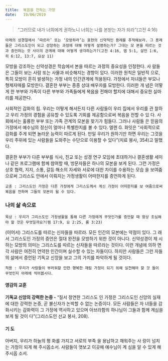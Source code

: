 ```yaml
---
title:  복음을 전하는 가정
date:   19/06/2019
---
```


> <p></p>
> “그러므로 내가 너희에게 권하노니 너희는 나를 본받는 자가 되라”(고전 4:16)

`아래의 성경절에서 ‘따르라’ 또는 ‘모방하라’는 표현의 신약적인 용례를 추적해보라.
그 용례들은 그리스도인이 되고 성장하는 과정에 대해 어떻게 설명하는가? 그대는 모
본을 따르는 것과 증언하는 것 사이의 관계에 대해 어떻게 생각하는가?(고전 4:16, 엡
5:1, 살전 1:6, 히 6:12, 13:7, 요삼 11)`

모방을 강조하는 신약성경은 학습에서 본을 따르는 과정의 중요성을 인정한다. 사
람들은 그들이 보는 사람 또는 사물과 비슷해지는 경향이 있다. 이러한 원칙은 일반적
으로, 특히 모방이 흔히 발생하는 가정 내의 인간관계에 적용된다. 가정에서 자녀들은
부모나 형제자매를 모방한다. 결혼한 부부는 종종 상대 배우자를 모방한다. 이러한 개
념은 어떻게 한 부부와 가족이 다른 부부와 가족들에게 복음을 전해야 할지에 대해서
중요한 실마리를 제공한다.

사회적인 감화의 힘. 우리는 어떻게 해서든지 다른 사람들이 우리 집에서 우리를 관
찰하고 우리 가정의 경험을 공유할 수 있도록 기회를 제공함으로써 복음을 전할 수 있
다. 사회에서는 훌륭한 부부 또는 가족 관계의 모본을 찾기가 힘들다. 그러나 사람들
은 믿음의 가정에서 예수님의 정신이 얼마나 특별한지를 볼 수 있다. 엘렌 G. 화잇은
“사회적으로 감화를 주게 되면 놀라운 능력이 따르게 된다. 만일 우리가 원하기만 하면
우리는 그것을 우리 주위에 있는 사람들을 도와주는 수단으로 이용할 수 있다”(치료
봉사, 354)고 말했다.

결혼한 부부가 다른 부부를 식사, 친교 또는 성경 연구 모임에 초대하거나 결혼생활
세미나 같은 프로그램에 함께 참여할 때, 방문자들은 하나의 모본을 보게 된다. 그런
가정은 상호 협력, 지지, 소통, 갈등 해소의 자세와 서로에 대한 차이를 수용하는 모습
을 보여줌으로써 그리스도 안에서 이뤄지는 가정생활이 어떠한지를 증언하게 된다.

`교훈 : 그리스도인 가정은 다른 가정에게 그리스도께서 계신 가정이 어떠한지를 보
여줌으로써 복음을 전하며 그들의 모본이 될 수 있다.`

### 나의 삶 속으로

`묵상 : 우리가 그리스도인 가정생활을 통해 다른 가정에게 무엇인가를 증언할 때 항상
조심해야 할 것은 무엇일까요?(렘 17:9, 요 2:25, 롬 3:23)`

(이어서) 그리스도를 따르는 신자들을 따르라. 모든 인간의 모본에는 약점이 있다. 그
래서 그리스도인 가정의 증언은 절대 완전을 모방하기 위한 것이 아니다. 신약성경이 제
시하는 모방의 의미는 그리스도를 따르는 신자들을 따르라는 것이다. 이런 개념에 의하
면 각 사람은 여전히 연약한 인간이며 실수할 수 있는 자들이다. 하지만 사람들은 그런
자들의 삶에서 증언된 기독교 신앙을 보고 그의 가치를 파악하게 될 것이다.

`적용 : 우리가 사람들이 부러워할 만한 행복한 재림 가정이 되기 위해 실천해야 할 것
들이 무엇인지 아래에 적어봅시다.`

#### 영감의 교훈

**기독교 신앙의 강력한 논증 -** “질서 정연한 그리스도
인 가정은 그리스도인 신앙의 실재에 대한 강력한 논증,
곧 불신자가 논박할 수 없는 논증이다. 모든 사람들은 자
녀들을 감화시키는 감화력이 그 가정에 역사하고 있으며
아브라함의 하나님이 그들과 함께 계심을 보게 될 것이
다”(그리스도인 선교 봉사, 208).

#### 기 도

아버지, 우리가 하늘의 평
화를 가지고 서로의 부족
을 용납하고 채워주는 사
랑이 넘치는 가정이 되게
해 주시옵소서. 사람들이
엿보고 이곳에 예수님이 계
심을 알 수 있게 해 주시옵
소서.
